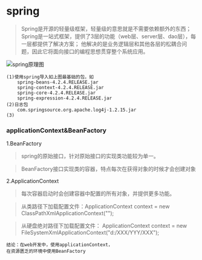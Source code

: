 # spring

> Spring是开源的轻量级框架，轻量级的意思就是不需要依赖额外的东西；
Spring是一站式框架，提供了3层的功能（web层、server层、dao层），每一层都提供了解决方案；
他解决的是业务逻辑层和其他各层的松耦合问题，因此它将面向接口的编程思想贯穿整个系统应用。

![spring原理图](https://note.youdao.com/yws/api/personal/file/7D8D1D75B72844259EABEC4B321132AE?method=download&shareKey=382c0389ec8739a90d344a7db74ce4f3)

```
(1)使用spring导入如上图最基础的包，如
    spring-beans-4.2.4.RELEASE.jar
    spring-context-4.2.4.RELEASE.jar
    spring-core-4.2.4.RELEASE.jar
    spring-expression-4.2.4.RELEASE.jar
(2)日志包
    com.springsource.org.apache.log4j-1.2.15.jar
(3)   
```

### applicationContext&BeanFactory
1.BeanFactory

> spring的原始接口，针对原始接口的实现类功能较为单一。

> BeanFactory接口实现类的容器，特点每次在获得对象的时候才会创建对象

2.ApplicationContext

> 每次容器启动时会创建容器中配置的所有对象，并提供更多功能。

> 从类路径下加载配置文件：ApplicationContext context = new  ClassPathXmlApplicationContext("");

> 从硬盘绝对路径下加载配置文件：
ApplicationContext context = new FileSystemXmlApplicationContext("d:/XXX/YYY/XXX");

```
结论：在web开发中，使用applicationContext，
在资源匮乏的环境中使用BeanFactory
```

